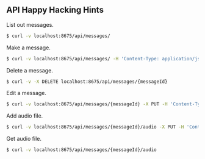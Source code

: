 ## API Happy Hacking Hints

List out messages.

```sh
$ curl -v localhost:8675/api/messages/
```

Make a message.

```sh
$ curl -v localhost:8675/api/messages/ -H 'Content-Type: application/json' -d '{"display_name": "POSTed", "duration": 5}'
```

Delete a message.

```sh
$ curl -v -X DELETE localhost:8675/api/messages/{messageId}
```

Edit a message.

```sh
$ curl -v localhost:8675/api/messages/{messageId} -X PUT -H 'Content-Type: application/json' -d '{"display_name": "PUTed", "duration": 0}'
```

Add audio file.

```sh
$ curl -v localhost:8675/api/messages/{messageId}/audio -X PUT -H 'Content-Type: application/json' -d '{"data": "011010101"}'
```

Get audio file.

```sh
$ curl -v localhost:8675/api/messages/{messageId}/audio
```
